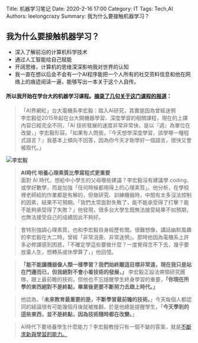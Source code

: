 Title: 机器学习笔记
Date: 2020-2-16 17:00
Category: IT
Tags: Tech,AI 
Authors: leelongcrazy
Summary: 我为什么要接触机器学习？

## 我为什么要接触机器学习？
* 深入了解前沿的计算机科学技术
* 通过人工智能给自己赋能
* 开阔思维，计算机的思维深深影响我对世界的认知
* 我一直在想以后会不会有一个AI程序能把一个人所有的社交资料信息和他在网络上的痕迹阅读一遍，能够写出一本关于这个人自传。

#### 所以我开始在学台大的机器学习课程。[摘录了几句关于这门课程的报道]()：

>「AI界網紅」台大電機系李宏毅：踏入AI研究，其實是因為曾經迷惘 <br>
李宏毅從2015年起在台大開機器學習、深度學習的相關課程，現在的上課內容已經完全不同，「AI 技術發展的速度非常非常快，是以『週』為單位在改變，」李宏毅形容。「如果有人問我，『今天想學深度學習，該學哪一種程式語言？』我基本上傾向不回答，因為你今天才剛學好一個語言，很快又會被取代。」

![李宏毅](https://imgkr.cn-bj.ufileos.com/119ca3c5-3a24-4406-8ccd-0d880c90a1af.png)

> **AI時代 培養心理素質比學寫程式更重要** <br>
面對 AI 時代，想給中小學生的父母哪些建議？李宏毅沒有建議學 coding、或學好數學，而是加強「任何時候都用得上的心理素質」。他分析，在學校裡老師給的作業都是有解的，但做研究、訓練機器時，中間有太多沒法控制的因素，結果不可預期。「我們太常面對失敗了，能不能承受得了打擊？能不能夠承受得了失敗？」他發現，很多台大學生既無法接受結果不如預期，也無法接受自己的成績因此不夠好。

> 會特別強調心理素質，也和李宏毅自身經歷有關。很難想像，講話幽默風趣的李宏毅在大二時，曾經「非常沮喪、非常迷惘」。那時他因為電機系上許多必修課感到困惑，「不確定學這些要做什麼？一度覺得念不下去，幾乎要放棄人生，想轉系或休學算了，」他回憶。

> **「能不能讓機器像人類一樣學習？我們始終離這目標非常遠，現在我只是站在門邊而已，但我絕對不會小看技術的發展，」** 李宏毅正設法帶領研究團隊，跟上最前瞻的技術。但他也不忘提醒學生終身學習的重要，**「你現在所學的東西絕對不是終點，畢業後更要不斷努力去跟上時代。」**

> 他認為，「**未來教育最重要的是，不斷學習最前瞻的技術。**」今天每個人都認同的結論很有可能幾個月後就被推翻，於是他總是提醒學生，「**今天學到的這些東西，並不是終點，因為技術隨時都在改變。**」

> AI時代下要培養學生什麼能力？李宏毅教授只有一個不變的答案，就是[不斷求新與學習的能力。]()